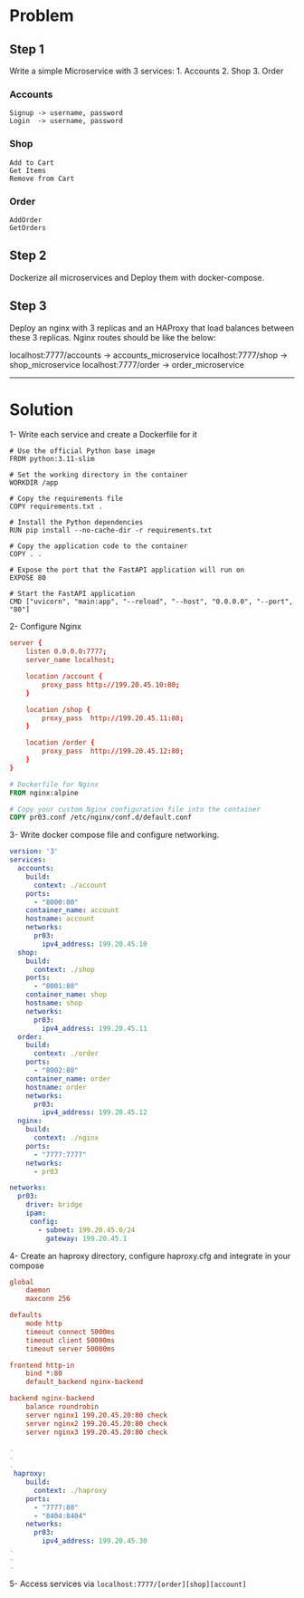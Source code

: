 # Problem

## Step 1
Write a simple Microservice with 3 services: 1. Accounts 2. Shop 3. Order

### Accounts
    Signup -> username, password
    Login  -> username, password
### Shop
    Add to Cart
    Get Items
    Remove from Cart
### Order
    AddOrder
    GetOrders


## Step 2
Dockerize all microservices and Deploy them with docker-compose.

## Step 3
Deploy an nginx with 3 replicas and an HAProxy that load balances between these 3 replicas.
Nginx routes should be like the below:

localhost:7777/accounts -> accounts_microservice
localhost:7777/shop -> shop_microservice
localhost:7777/order -> order_microservice

------
# Solution

1- Write each service and create a Dockerfile for it
```
# Use the official Python base image
FROM python:3.11-slim

# Set the working directory in the container
WORKDIR /app

# Copy the requirements file
COPY requirements.txt .

# Install the Python dependencies
RUN pip install --no-cache-dir -r requirements.txt

# Copy the application code to the container
COPY . .

# Expose the port that the FastAPI application will run on
EXPOSE 80

# Start the FastAPI application
CMD ["uvicorn", "main:app", "--reload", "--host", "0.0.0.0", "--port", "80"]
```

2- Configure Nginx 
```pr03.conf
server {
    listen 0.0.0.0:7777;
    server_name localhost;

    location /account {
        proxy_pass http://199.20.45.10:80;  
    }

    location /shop {
        proxy_pass  http://199.20.45.11:80;  
    }

    location /order {
        proxy_pass  http://199.20.45.12:80; 
    }
}


```
```Dockerfile
# Dockerfile for Nginx
FROM nginx:alpine

# Copy your custom Nginx configuration file into the container
COPY pr03.conf /etc/nginx/conf.d/default.conf

```

3- Write docker compose file and configure networking.
```docker-compose.yml
version: '3'
services:
  accounts:
    build:
      context: ./account
    ports:
      - "8000:80"
    container_name: account
    hostname: account
    networks:
      pr03:
        ipv4_address: 199.20.45.10
  shop:
    build:
      context: ./shop
    ports:
      - "8001:80"
    container_name: shop
    hostname: shop
    networks:
      pr03:
        ipv4_address: 199.20.45.11
  order:
    build:
      context: ./order
    ports:
      - "8002:80"
    container_name: order
    hostname: order
    networks:
      pr03:
        ipv4_address: 199.20.45.12
  nginx:
    build:
      context: ./nginx
    ports:
      - "7777:7777"
    networks:
      - pr03

networks:
  pr03:
    driver: bridge
    ipam:
     config:
       - subnet: 199.20.45.0/24
         gateway: 199.20.45.1
```

4- Create an haproxy directory, configure haproxy.cfg and integrate in your compose
```haproxy.cfg
global
    daemon
    maxconn 256

defaults
    mode http
    timeout connect 5000ms
    timeout client 50000ms
    timeout server 50000ms

frontend http-in
    bind *:80
    default_backend nginx-backend

backend nginx-backend
    balance roundrobin
    server nginx1 199.20.45.20:80 check
    server nginx2 199.20.45.20:80 check
    server nginx3 199.20.45.20:80 check

```

```docker-compose.yml
.
.
.
 haproxy:
    build:
      context: ./haproxy
    ports:
      - "7777:80"
      - "8404:8404"
    networks:
      pr03:
        ipv4_address: 199.20.45.30
.
.
.
```

5- Access services via ```localhost:7777/[order][shop][account]```